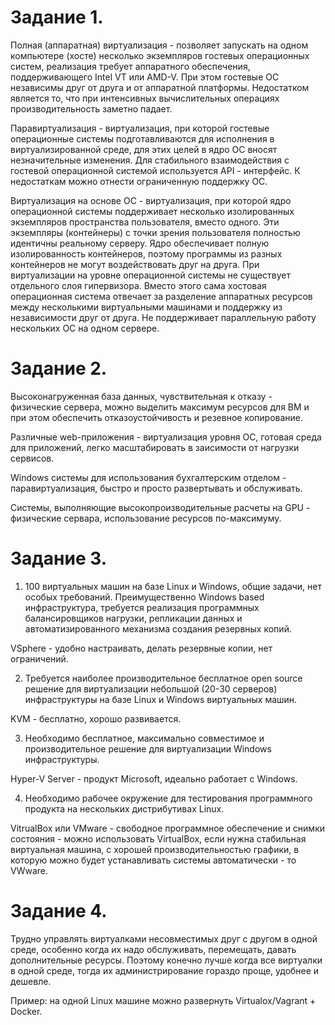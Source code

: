 Задание 1.
======================

Полная (аппаратная) виртуализация - позволяет запускать на одном компьютере (хосте) несколько экземпляров гостевых операционных систем, реализация требует аппаратного обеспечения, поддерживающего Intel VT или AMD-V. При этом гостевые ОС независимы друг от друга и от аппаратной платформы. Недостатком является то, что при интенсивных вычислительных операциях производительность заметно падает.

Паравиртуализация - виртуализация, при которой гостевые операционные системы подготавливаются для исполнения в виртуализированной среде, для этих целей в ядро ОС вносят незначительные изменения. Для стабильного взаимодействия с гостевой операционной системой используется API - интерфейс. К недостаткам можно отнести ограниченную поддержку ОС.

Виртуализация на основе ОС -  виртуализация, при которой ядро операционной системы поддерживает несколько изолированных экземпляров пространства пользователя, вместо одного. Эти экземпляры (контейнеры) с точки зрения пользователя полностью идентичны реальному серверу. Ядро обеспечивает полную изолированность контейнеров, поэтому программы из разных контейнеров не могут воздействовать друг на друга. При виртуализации на уровне операционной системы не существует отдельного слоя гипервизора. Вместо этого сама хостовая операционная система отвечает за разделение аппаратных ресурсов между несколькими виртуальными машинами и поддержку из независимости друг от друга. Не поддерживает параллельную работу нескольких ОС на одном сервере.

Задание 2.
=======================

Высоконагруженная база данных, чувствительная к отказу - физические сервера, можно выделить максимум ресурсов для ВМ и при этом обеспечить отказоустойчивость и резевное копирование.

Различные web-приложения - виртуализация уровня ОС, готовая среда для приложений, легко масштабировать в заисимости от нагрузки сервисов.

Windows системы для использования бухгалтерским отделом - паравиртуализация, быстро и просто развертывать и обслуживать.

Системы, выполняющие высокопроизводительные расчеты на GPU - физические сервара, использование ресурсов по-максимуму.

Задание 3.
=====================

1. 100 виртуальных машин на базе Linux и Windows, общие задачи, нет особых требований. Преимущественно Windows based инфраструктура, требуется реализация программных балансировщиков нагрузки, репликации данных и автоматизированного механизма создания резервных копий.

VSphere - удобно настраивать, делать резервные копии, нет ограничений.

2. Требуется наиболее производительное бесплатное open source решение для виртуализации небольшой (20-30 серверов) инфраструктуры на базе Linux и Windows виртуальных машин.

KVM - бесплатно, хорошо развивается.

3. Необходимо бесплатное, максимально совместимое и производительное решение для виртуализации Windows инфраструктуры.

Hyper-V Server - продукт Microsoft, идеально работает с Windows.

4. Необходимо рабочее окружение для тестирования программного продукта на нескольких дистрибутивах Linux.

VitrualBox или VMware - свободное программное обеспечение и снимки состояния - можно использовать VirtualBox, если нужна стабильная виртуальная машина, с хорошей производительностью графики, в которую можно будет устанавливать системы автоматически - то VWware.

Задание 4.
====================

Трудно управлять виртуалками несовместимых друг с другом в одной среде, особенно когда их надо обслуживать, перемещать, давать дополнительные ресурсы.
Поэтому конечно лучше когда все виртуалки в одной среде, тогда их администрирование гораздо проще, удобнее и дешевле.

Пример: на одной Linux машине можно развернуть Virtualox/Vagrant + Docker.
